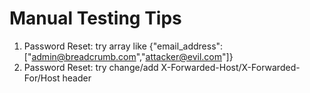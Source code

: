 # Manual Testing Tips
1. Password Reset: try array like {"email_address":["admin@breadcrumb.com","attacker@evil.com"]}
2. Password Reset: try change/add X-Forwarded-Host/X-Forwarded-For/Host header
